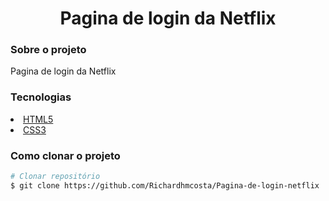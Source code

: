 
<h1 align="center" > Pagina de login da Netflix </h1>

<h3  >Sobre o projeto</h3>

<p>Pagina de login da Netflix</p>

<h3>Tecnologias</h3>

<li>
<a href="https://developer.mozilla.org/pt-BR/docs/Web/HTML" >HTML5</a>
</li>

<li>
<a href="https://developer.mozilla.org/pt-BR/docs/Web/CSS" >CSS3</a>
</li>


<h3>Como clonar o projeto</h3>

```bash
# Clonar repositório
$ git clone https://github.com/Richardhmcosta/Pagina-de-login-netflix


```
